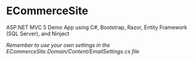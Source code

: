 # ECommerceSite
ASP.NET MVC 5 Demo App using C#, Bootstrap, Razor, Entity Framework (SQL Server), and Ninject

*Remember to use your own settings in the ECommerceSite.Domain/Content/EmailSettings.cs file*
